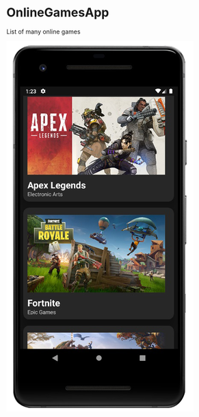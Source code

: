 # OnlineGamesApp
List of many online games


![alt text](https://github.com/salvator627/OnlineGamesApp/blob/master/app/src/main/res/drawable/gh.png?raw=true) 

